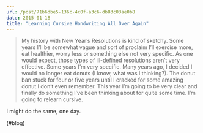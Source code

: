 ```yaml
---
url: /post/71b6dbe5-136c-4c0f-a3c6-db83c03ae0b8
date: 2015-01-18
title: "Learning Cursive Handwriting All Over Again"
---
```


> My history with New Year’s Resolutions is kind of sketchy. Some years I’ll be somewhat vague and sort of proclaim I’ll exercise more, eat healthier, worry less or something else not very specific. As one would expect, those types of ill-defined resolutions aren’t very effective. Some years I’m very specific. Many years ago, I decided I would no longer eat donuts (I know, what was I thinking?). The donut ban stuck for four or five years until I cracked for some amazing donut I don’t even remember. This year I’m going to be very clear and finally do something I’ve been thinking about for quite some time. I’m going to relearn cursive. 



I might do the same, one day.



(#blog)